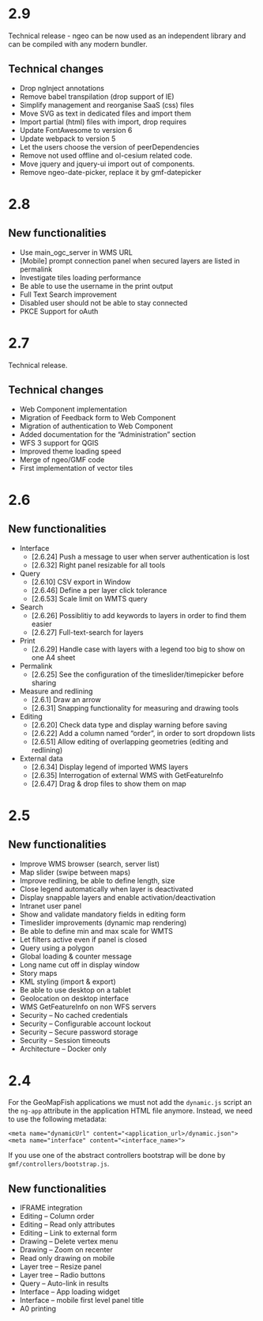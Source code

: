 # 2.9

Technical release - ngeo can be now used as an independent library and
can be compiled with any modern bundler.

## Technical changes

- Drop ngInject annotations
- Remove babel transpilation (drop support of IE)
- Simplify management and reorganise SaaS (css) files
- Move SVG as text in dedicated files and import them
- Import partial (html) files with import, drop requires
- Update FontAwesome to version 6
- Update webpack to version 5
- Let the users choose the version of peerDependencies
- Remove not used offline and ol-cesium related code.
- Move jquery and jquery-ui import out of components.
- Remove ngeo-date-picker, replace it by gmf-datepicker

# 2.8

## New functionalities

- Use main_ogc_server in WMS URL
- [Mobile] prompt connection panel when secured layers are listed in permalink
- Investigate tiles loading performance
- Be able to use the username in the print output
- Full Text Search improvement
- Disabled user should not be able to stay connected
- PKCE Support for oAuth

# 2.7

Technical release.

## Technical changes

- Web Component implementation
- Migration of Feedback form to Web Component
- Migration of authentication to Web Component
- Added documentation for the “Administration” section
- WFS 3 support for QGIS
- Improved theme loading speed
- Merge of ngeo/GMF code
- First implementation of vector tiles

# 2.6

## New functionalities

- Interface
  - [2.6.24] Push a message to user when server authentication is lost
  - [2.6.32] Right panel resizable for all tools
- Query
  - [2.6.10] CSV export in Window
  - [2.6.46] Define a per layer click tolerance
  - [2.6.53] Scale limit on WMTS query
- Search
  - [2.6.26] Possiblitiy to add keywords to layers in order to find them easier
  - [2.6.27] Full-text-search for layers
- Print
  - [2.6.29] Handle case with layers with a legend too big to show on one A4 sheet
- Permalink
  - [2.6.25] See the configuration of the timeslider/timepicker before sharing
- Measure and redlining
  - [2.6.1] Draw an arrow
  - [2.6.31] Snapping functionality for measuring and drawing tools
- Editing
  - [2.6.20] Check data type and display warning before saving
  - [2.6.22] Add a column named “order”, in order to sort dropdown lists
  - [2.6.51] Allow editing of overlapping geometries (editing and redlining)
- External data
  - [2.6.34] Display legend of imported WMS layers
  - [2.6.35] Interrogation of external WMS with GetFeatureInfo
  - [2.6.47] Drag & drop files to show them on map

# 2.5

## New functionalities

- Improve WMS browser (search, server list)
- Map slider (swipe between maps)
- Improve redlining, be able to define length, size
- Close legend automatically when layer is deactivated
- Display snappable layers and enable activation/deactivation
- Intranet user panel
- Show and validate mandatory fields in editing form
- Timeslider improvements (dynamic map rendering)
- Be able to define min and max scale for WMTS
- Let filters active even if panel is closed
- Query using a polygon
- Global loading & counter message
- Long name cut off in display window
- Story maps
- KML styling (import & export)
- Be able to use desktop on a tablet
- Geolocation on desktop interface
- WMS GetFeatureInfo on non WFS servers
- Security – No cached credentials
- Security – Configurable account lockout
- Security – Secure password storage
- Security – Session timeouts
- Architecture – Docker only

# 2.4

For the GeoMapFish applications we must not add the `dynamic.js` script an the `ng-app` attribute in
the application HTML file anymore. Instead, we need to use the following metadata:

```
<meta name="dynamicUrl" content="<application_url>/dynamic.json">
<meta name="interface" content="<interface_name>">
```

If you use one of the abstract controllers bootstrap will be done by `gmf/controllers/bootstrap.js`.

## New functionalities

- IFRAME integration
- Editing – Column order
- Editing – Read only attributes
- Editing – Link to external form
- Drawing – Delete vertex menu
- Drawing – Zoom on recenter
- Read only drawing on mobile
- Layer tree – Resize panel
- Layer tree – Radio buttons
- Query – Auto-link in results
- Interface – App loading widget
- Interface – mobile first level panel title
- A0 printing

